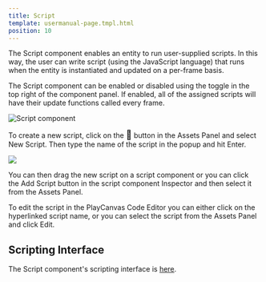 ```yaml
---
title: Script
template: usermanual-page.tmpl.html
position: 10
---
```


The Script component enables an entity to run user-supplied scripts. In this way, the user can write script (using the JavaScript language) that runs when the entity is instantiated and updated on a per-frame basis.

The Script component can be enabled or disabled using the toggle in the top right of the component panel. If enabled, all of the assigned scripts will have their update functions called every frame.

![Script component][1]

To create a new script, click on the <span class="font-icon" style="font-size: 18px">&#58468;</span> button in the Assets Panel and select New Script. Then type the name of the script in the popup and hit Enter.

<img src="/images/user-manual/new_script.jpg"/>

You can then drag the new script on a script component or you can click the Add Script button in the script component Inspector and then select it from the Assets Panel.

To edit the script in the PlayCanvas Code Editor you can either click on the hyperlinked script name, or you can select the script from the Assets Panel and click Edit.

## Scripting Interface

The Script component's scripting interface is [here][2].

[1]: /images/user-manual/scenes/components/component-script.png
[2]: /engine/api/stable/symbols/pc.ScriptComponent.html
